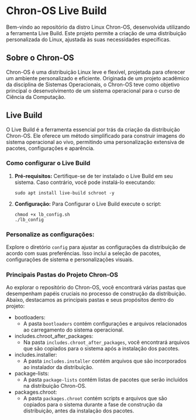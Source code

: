 # Chron-OS Live Build

Bem-vindo ao repositório da distro Linux Chron-OS, desenvolvida utilizando a ferramenta Live Build. Este projeto permite a criação de uma distribuição personalizada do Linux, ajustada às suas necessidades específicas.

## Sobre o Chron-OS

Chron-OS é uma distribuição Linux leve e flexível, projetada para oferecer um ambiente personalizado e eficiente. Originada de um projeto acadêmico da disciplina de Sistemas Operacionais, o Chron-OS teve como objetivo principal o desenvolvimento de um sistema operacional para o curso de Ciência da Computação.

## Live Build

O Live Build é a ferramenta essencial por trás da criação da distribuição Chron-OS. Ele oferece um método simplificado para construir imagens do sistema operacional ao vivo, permitindo uma personalização extensiva de pacotes, configurações e aparência.

### Como configurar o Live Build

1. **Pré-requisitos:**
   Certifique-se de ter instalado o Live Build em seu sistema. Caso contrário, você pode instalá-lo executando:
   ```
   sudo apt install live-build schroot -y
   ```
3. **Configuração:**
   Para Configurar o Live Build execute o script:
   ```
   chmod +x lb_config.sh
   ./lb_config
   ```
### Personalize as configurações:
Explore o diretório ``config`` para ajustar as configurações da distribuição de acordo com suas preferências. Isso inclui a seleção de pacotes, configurações de sistema e personalizações visuais.

### Principais Pastas do Projeto Chron-OS

Ao explorar o repositório do Chron-OS, você encontrará várias pastas que desempenham papéis cruciais no processo de construção da distribuição. Abaixo, destacamos as principais pastas e seus propósitos dentro do projeto:

- bootloaders:
  - A pasta `bootloaders` contém configurações e arquivos relacionados ao carregamento do sistema operacional.
- includes.chroot_after_packages:
  - Na pasta `includes.chroot_after_packages`, você encontrará arquivos que são copiados para o sistema após a instalação dos pacotes.
- includes.installer:
  - A pasta `includes.installer` contém arquivos que são incorporados ao instalador da distribuição.
- package-lists:
  - A pasta `package-lists` contém listas de pacotes que serão incluídos na distribuição Chron-OS. 
- packages.chroot:
  - A pasta `packages.chroot` contém scripts e arquivos que são copiados para o sistema durante a fase de construção da distribuição, antes da instalação dos pacotes.
